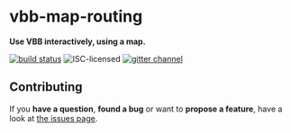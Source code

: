 # vbb-map-routing

**Use VBB interactively, using a map.**

[![build status](https://img.shields.io/travis/derhuerst/vbb-map-routing.svg)](https://travis-ci.org/derhuerst/vbb-map-routing)
![ISC-licensed](https://img.shields.io/github/license/derhuerst/vbb-map-routing.svg)
[![gitter channel](https://badges.gitter.im/derhuerst/vbb-rest.svg)](https://gitter.im/derhuerst/vbb-rest)

## Contributing

If you **have a question**, **found a bug** or want to **propose a feature**, have a look at [the issues page](https://github.com/derhuerst/svg-patterns/issues).

